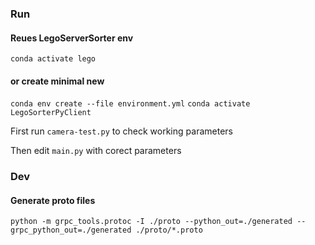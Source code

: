 ### Run
#### Reues LegoServerSorter env
`conda activate lego`
#### or create minimal new
`conda env create --file environment.yml`
`conda activate LegoSorterPyClient`

First run `camera-test.py` to check working parameters

Then edit `main.py` with corect parameters

### Dev
#### Generate proto files
`python -m grpc_tools.protoc -I ./proto --python_out=./generated --grpc_python_out=./generated ./proto/*.proto`